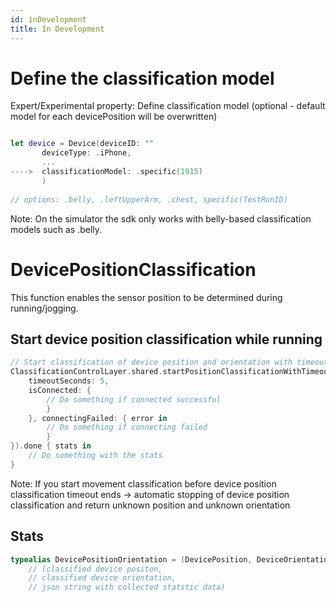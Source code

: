 ```yaml
---
id: inDevelopment
title: In Development
---
```



# Define the classification model

Expert/Experimental property: Define classification model (optional - default model for each devicePosition will be overwritten)

```swift

let device = Device(deviceID: ""
       deviceType: .iPhone,
       ...
---->  classificationModel: .specific(1915)
       )
       
// options: .belly, .leftUpperArm, .chest, specific(TestRunID) 
```

Note: On the simulator the sdk only works with belly-based classification models such as .belly.

# DevicePositionClassification

This function enables the sensor position to be determined during running/jogging.
## Start device position classification while running
```swift
// Start classification of device position and orientation with timeout
ClassificationControlLayer.shared.startPositionClassificationWithTimeout(
    timeoutSeconds: 5,
    isConnected: {
        // Do something if connected successful
        }
    }, connectingFailed: { error in
        // Do something if connecting failed
        }
}).done { stats in
    // Do something with the stats
}
```
Note: If you start movement classification before device position classification timeout ends → automatic stopping of device position classification and return unknown position and unknown orientation

## Stats 
```swift
typealias DevicePositionOrientation = (DevicePosition, DeviceOrientation, String)
    // (classified device positon, 
    // classified device orientation,
    // json string with collected statstic data)
```
